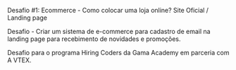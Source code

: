 Desafio #1: Ecommerce - Como colocar uma loja online? Site Oficial / Landing page

Desafio - Criar um sistema de e-commerce para cadastro de email na landing page para recebimento de novidades e promoções.

Desafio para o programa Hiring Coders da Gama Academy em parceria com A VTEX.